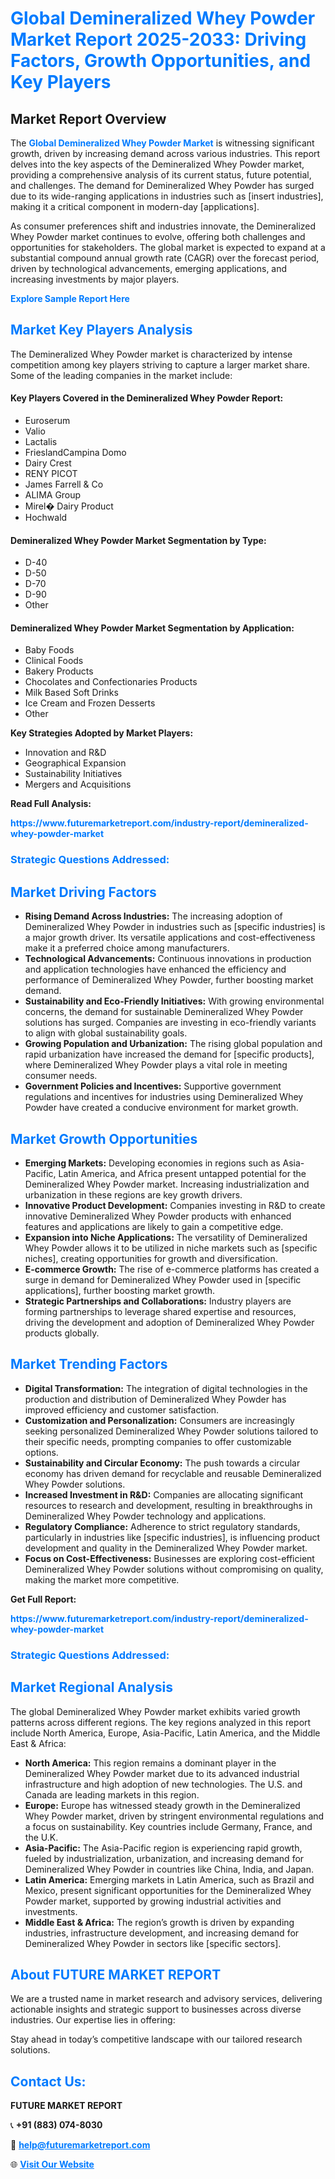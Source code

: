 <h1 style="color: #007BFF;">Global Demineralized Whey Powder Market Report 2025-2033: Driving Factors, Growth Opportunities, and Key Players</h1>

<section id="overview">
<h2>Market Report Overview</h2>
<p>The <a href="https://www.futuremarketreport.com/industry-report/demineralized-whey-powder-market" style="color: #007BFF; text-decoration: none;"><strong>Global Demineralized Whey Powder Market</strong></a> is witnessing significant growth, driven by increasing demand across various industries. This report delves into the key aspects of the Demineralized Whey Powder market, providing a comprehensive analysis of its current status, future potential, and challenges. The demand for Demineralized Whey Powder has surged due to its wide-ranging applications in industries such as [insert industries], making it a critical component in modern-day [applications].</p>
<p>As consumer preferences shift and industries innovate, the Demineralized Whey Powder market continues to evolve, offering both challenges and opportunities for stakeholders. The global market is expected to expand at a substantial compound annual growth rate (CAGR) over the forecast period, driven by technological advancements, emerging applications, and increasing investments by major players.</p>
</section>

<section id="overview">
<p><a href="https://www.futuremarketreport.com/request-sample/reportId=27043" style="color: #007BFF; text-decoration: none;"><strong>Explore Sample Report Here</strong></a></p>
</section>

<section id="key-players">
<h2 style="color: #007BFF;">Market Key Players Analysis</h2>
<p>The Demineralized Whey Powder market is characterized by intense competition among key players striving to capture a larger market share. Some of the leading companies in the market include:</p>
<h4>Key Players Covered in the Demineralized Whey Powder Report:</h4>
<ul><li>Euroserum</li><li>Valio</li><li>Lactalis</li><li>FrieslandCampina Domo</li><li>Dairy Crest</li><li>RENY PICOT</li><li>James Farrell &amp; Co</li><li>ALIMA Group</li><li>Mirel� Dairy Product</li><li>Hochwald</li></ul>
<h4>Demineralized Whey Powder Market Segmentation by Type:</h4>
<ul><li>D-40</li><li>D-50</li><li>D-70</li><li>D-90</li><li>Other</li></ul>

<h4>Demineralized Whey Powder Market Segmentation by Application:</h4>
<ul><li>Baby Foods</li><li>Clinical Foods</li><li>Bakery Products</li><li>Chocolates and Confectionaries Products</li><li>Milk Based Soft Drinks</li><li>Ice Cream and Frozen Desserts</li><li>Other</li></ul>
<p><strong>Key Strategies Adopted by Market Players:</strong></p>
<ul>
<li>Innovation and R&D</li>
<li>Geographical Expansion</li>
<li>Sustainability Initiatives</li>
<li>Mergers and Acquisitions</li>
</ul>
</section>

<section>
<p><strong>Read Full Analysis: </strong></p><a href="https://www.futuremarketreport.com/industry-report/demineralized-whey-powder-market" style="color: #007BFF; text-decoration: none;"><strong>https://www.futuremarketreport.com/industry-report/demineralized-whey-powder-market</strong></a>
<h3 style="color: #007BFF;">Strategic Questions Addressed:</h3>
</section>

<section id="driving-factors">
<h2 style="color: #007BFF;">Market Driving Factors</h2>
<ul>
<li><strong>Rising Demand Across Industries:</strong> The increasing adoption of Demineralized Whey Powder in industries such as [specific industries] is a major growth driver. Its versatile applications and cost-effectiveness make it a preferred choice among manufacturers.</li>
<li><strong>Technological Advancements:</strong> Continuous innovations in production and application technologies have enhanced the efficiency and performance of Demineralized Whey Powder, further boosting market demand.</li>
<li><strong>Sustainability and Eco-Friendly Initiatives:</strong> With growing environmental concerns, the demand for sustainable Demineralized Whey Powder solutions has surged. Companies are investing in eco-friendly variants to align with global sustainability goals.</li>
<li><strong>Growing Population and Urbanization:</strong> The rising global population and rapid urbanization have increased the demand for [specific products], where Demineralized Whey Powder plays a vital role in meeting consumer needs.</li>
<li><strong>Government Policies and Incentives:</strong> Supportive government regulations and incentives for industries using Demineralized Whey Powder have created a conducive environment for market growth.</li>
</ul>
</section>

<section id="growth-opportunities">
<h2 style="color: #007BFF;">Market Growth Opportunities</h2>
<ul>
<li><strong>Emerging Markets:</strong> Developing economies in regions such as Asia-Pacific, Latin America, and Africa present untapped potential for the Demineralized Whey Powder market. Increasing industrialization and urbanization in these regions are key growth drivers.</li>
<li><strong>Innovative Product Development:</strong> Companies investing in R&D to create innovative Demineralized Whey Powder products with enhanced features and applications are likely to gain a competitive edge.</li>
<li><strong>Expansion into Niche Applications:</strong> The versatility of Demineralized Whey Powder allows it to be utilized in niche markets such as [specific niches], creating opportunities for growth and diversification.</li>
<li><strong>E-commerce Growth:</strong> The rise of e-commerce platforms has created a surge in demand for Demineralized Whey Powder used in [specific applications], further boosting market growth.</li>
<li><strong>Strategic Partnerships and Collaborations:</strong> Industry players are forming partnerships to leverage shared expertise and resources, driving the development and adoption of Demineralized Whey Powder products globally.</li>
</ul>
</section>

<section id="trending-factors">
<h2 style="color: #007BFF;">Market Trending Factors</h2>
<ul>
<li><strong>Digital Transformation:</strong> The integration of digital technologies in the production and distribution of Demineralized Whey Powder has improved efficiency and customer satisfaction.</li>
<li><strong>Customization and Personalization:</strong> Consumers are increasingly seeking personalized Demineralized Whey Powder solutions tailored to their specific needs, prompting companies to offer customizable options.</li>
<li><strong>Sustainability and Circular Economy:</strong> The push towards a circular economy has driven demand for recyclable and reusable Demineralized Whey Powder solutions.</li>
<li><strong>Increased Investment in R&D:</strong> Companies are allocating significant resources to research and development, resulting in breakthroughs in Demineralized Whey Powder technology and applications.</li>
<li><strong>Regulatory Compliance:</strong> Adherence to strict regulatory standards, particularly in industries like [specific industries], is influencing product development and quality in the Demineralized Whey Powder market.</li>
<li><strong>Focus on Cost-Effectiveness:</strong> Businesses are exploring cost-efficient Demineralized Whey Powder solutions without compromising on quality, making the market more competitive.</li>
</ul>
</section>

<section>
<p><strong>Get Full Report: </strong></p><a href="https://www.futuremarketreport.com/industry-report/demineralized-whey-powder-market" style="color: #007BFF; text-decoration: none;"><strong>https://www.futuremarketreport.com/industry-report/demineralized-whey-powder-market</strong></a>
<h3 style="color: #007BFF;">Strategic Questions Addressed:</h3>
</section>


<section id="regional-analysis">
<h2 style="color: #007BFF;">Market Regional Analysis</h2>
<p>The global Demineralized Whey Powder market exhibits varied growth patterns across different regions. The key regions analyzed in this report include North America, Europe, Asia-Pacific, Latin America, and the Middle East & Africa:</p>
<ul>
<li><strong>North America:</strong> This region remains a dominant player in the Demineralized Whey Powder market due to its advanced industrial infrastructure and high adoption of new technologies. The U.S. and Canada are leading markets in this region.</li>
<li><strong>Europe:</strong> Europe has witnessed steady growth in the Demineralized Whey Powder market, driven by stringent environmental regulations and a focus on sustainability. Key countries include Germany, France, and the U.K.</li>
<li><strong>Asia-Pacific:</strong> The Asia-Pacific region is experiencing rapid growth, fueled by industrialization, urbanization, and increasing demand for Demineralized Whey Powder in countries like China, India, and Japan.</li>
<li><strong>Latin America:</strong> Emerging markets in Latin America, such as Brazil and Mexico, present significant opportunities for the Demineralized Whey Powder market, supported by growing industrial activities and investments.</li>
<li><strong>Middle East & Africa:</strong> The region’s growth is driven by expanding industries, infrastructure development, and increasing demand for Demineralized Whey Powder in sectors like [specific sectors].</li>
</ul>
</section>

<footer>
<h2 style="color: #007BFF;">About FUTURE MARKET REPORT</h2>
<p>We are a trusted name in market research and advisory services, delivering actionable insights and strategic support to businesses across diverse industries. Our expertise lies in offering:</p>

<p>Stay ahead in today’s competitive landscape with our tailored research solutions.</p>

<h2 style="color: #007BFF;">Contact Us:</h2>
<p><strong>FUTURE MARKET REPORT</strong></p>
<p>📞 <strong>+91 (883) 074-8030</strong></p>
<p>📧 <strong><a href="mailto:help@futuremarketreport.com" style="color: #007BFF;">help@futuremarketreport.com</a></strong></p>
<p>🌐 <strong><a href="https://www.futuremarketreport.com/" style="color: #007BFF;">Visit Our Website</a></strong></p>
</footer>